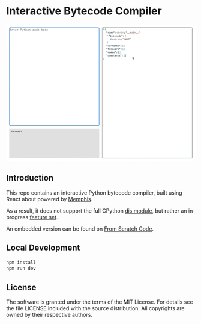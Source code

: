 # Interactive Bytecode Compiler

![Bytecode Compiler](demo.gif)

## Introduction

This repo contains an interactive Python bytecode compiler, built using React about powered by [Memphis](https://github.com/JonesBeach/memphis).

As a result, it does not support the full CPython [dis module](https://docs.python.org/3/library/dis.html), but rather an in-progress [feature set](https://github.com/JonesBeach/memphis/blob/main/docs/SUPPORTED.md).

An embedded version can be found on [From Scratch Code](https://fromscratchcode.com/bytecode-compiler/).

## Local Development

```bash
npm install
npm run dev
```

## License
The software is granted under the terms of the MIT License. For details see the file LICENSE included with the source distribution. All copyrights are owned by their respective authors.
